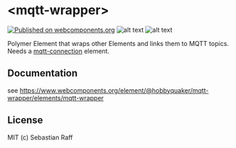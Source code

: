 # &lt;mqtt-wrapper&gt;

[![Published on webcomponents.org](https://img.shields.io/badge/webcomponents.org-published-blue.svg)](https://www.webcomponents.org/element/hobbyquaker/mqtt-wrapper)
![alt text][shield-polymer] 
![alt text][shield-license]

Polymer Element that wraps other Elements and links them to MQTT topics. Needs a 
[mqtt-connection](https://www.webcomponents.org/element/@hobbyquaker/mqtt-connection/elements/mqtt-connection) element.


## Documentation

see https://www.webcomponents.org/element/@hobbyquaker/mqtt-wrapper/elements/mqtt-wrapper

## License

MIT (c) Sebastian Raff

[shield-license]: https://img.shields.io/badge/license-MIT-blue.svg "License: MIT"
[shield-polymer]: https://img.shields.io/badge/polymer%20version-3.0-blue.svg "Polymer Version: 3.0"
